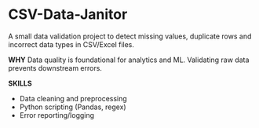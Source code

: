 # CSV-Data-Janitor
A small data validation project to detect missing values, duplicate rows and incorrect data types in CSV/Excel files.

**WHY**
Data quality is foundational for analytics and ML. Validating raw data prevents downstream errors.   

**SKILLS**
- Data cleaning and preprocessing  
- Python scripting (Pandas, regex)  
- Error reporting/logging 
